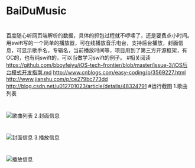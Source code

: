 # BaiDuMusic
#
百度随心听网页端解析的数据，具体的抓包过程就不啰嗦了，还是要费点小时间。 
用swift写的一个简单的播放器，可在线播放音乐电台，支持后台播放，封面信息，可显示歌手名，专辑名，当前播放时间等，项目用到了第三方开源框架，有OC的，也有纯swift的，可以当做学习swift的例子。
#相关阅读
https://github.com/bboyfeiyu/iOS-tech-frontier/blob/master/issue-3/iOS后台模式开发指南.md
http://www.cnblogs.com/easy-coding/p/3569227.html
http://www.jianshu.com/p/ce279bc773dd
http://blog.csdn.net/u012701023/article/details/48324791
#运行截图
1.歌曲列表
#
![](http://www.mftp.info/20151001/1447650071x1137083875.png "歌曲列表")
2.封面信息
#
![](http://i12.tietuku.com/22178474cd47da31.png "封面信息")
3.播放信息
#
![](http://i12.tietuku.com/4e022e10ae0854f5.png "播放信息")


